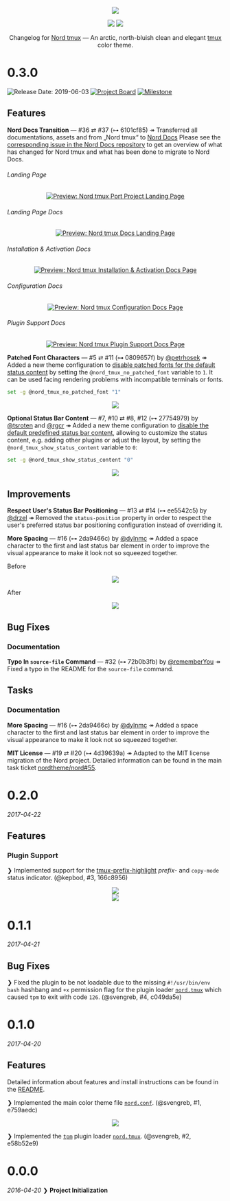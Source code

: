 <p align="center"><a href="https://www.nordtheme.com/ports/tmux" target="_blank"><img src="https://raw.githubusercontent.com/arcticicestudio/nord-docs/main/assets/images/ports/tmux/repository-hero.svg?sanitize=true"/></a></p>

<p align="center"><a href="https://github.com/nordtheme/tmux/releases/latest"><img src="https://img.shields.io/github/release/nordtheme/tmux.svg?style=flat-square&label=Release&logo=github&logoColor=eceff4&colorA=4c566a&colorB=88c0d0"/></a> <a href="https://www.nordtheme.com/docs/ports/tmux"><img src="https://img.shields.io/github/release/nordtheme/tmux.svg?style=flat-square&label=Docs&colorA=4c566a&colorB=88c0d0&logo=data%3Aimage%2Fsvg%2Bxml%3Bbase64%2CPHN2ZyB4bWxucz0iaHR0cDovL3d3dy53My5vcmcvMjAwMC9zdmciIHdpZHRoPSIxNiIgaGVpZ2h0PSIxNiI%2BCiAgICA8cGF0aCBmaWxsPSIjZDhkZWU5IiBkPSJNMTMuNzQ2IDIuODEzYS42Ny42NyAwIDAgMC0uNTU5LS4xMzNMOCAzLjg0OGwtNS4xODgtMS4xOGEuNjY5LjY2OSAwIDAgMC0uNTcuMTMzLjY3Ny42NzcgMCAwIDAtLjI0Mi41MzF2OC4xMzNjLS4wMDguMzIuMjEuNTk4LjUyLjY2OGw1LjMzMiAxLjE5OWguMjk2bDUuMzMyLTEuMmEuNjY4LjY2OCAwIDAgMCAuNTItLjY2N1YzLjMzMmEuNjU5LjY1OSAwIDAgMC0uMjU0LS41MnpNMy4zMzIgNC4xNjhsNCAuODk4djYuNzY2bC00LS44OTh6bTkuMzM2IDYuNzY2bC00IC44OThWNS4wNjZsNC0uODk4em0wIDAiLz4KPC9zdmc%2BCg%3D%3D"/></a></p>

<p align="center">Changelog for <a href="https://www.nordtheme.com/ports/tmux">Nord tmux</a> — An arctic, north-bluish clean and elegant <a href="https://tmux.github.io" target="_blank">tmux</a> color theme.</p>

<!--lint disable no-duplicate-headings-->

# 0.3.0

![Release Date: 2019-06-03](https://img.shields.io/badge/Release_Date-2019--06--03-88C0D0.svg?style=flat-square) [![Project Board](https://img.shields.io/badge/Project_Board-0.03.0-88C0D0.svg?style=flat-square)](https://github.com/orgs/nordtheme/projects/1/views/10) [![Milestone](https://img.shields.io/badge/Milestone-0.03.0-88C0D0.svg?style=flat-square)](https://github.com/nordtheme/tmux/milestone/4)

## Features

**Nord Docs Transition** — #36 ⇄ #37 (⊶ 6101cf85)
↠ Transferred all documentations, assets and from „Nord tmux“ to [Nord Docs][nord]
Please see the [corresponding issue in the Nord Docs repository][nord-docs#153] to get an overview of what has changed for Nord tmux and what has been done to migrate to Nord Docs.

###### Landing Page

<p align="center"><a href="https://www.nordtheme.com/ports/tmux" target="_blank"><img src="https://user-images.githubusercontent.com/7836623/58762743-23bed700-8553-11e9-8094-dc82e8eea6bd.png" alt="Preview: Nord tmux Port Project Landing Page"/></a></p>

###### Landing Page Docs

<p align="center"><a href="https://www.nordtheme.com/docs/ports/tmux" target="_blank"><img src="https://user-images.githubusercontent.com/7836623/58762745-29b4b800-8553-11e9-9b2c-076577593a9c.png" alt="Preview: Nord tmux Docs Landing Page"/></a></p>

###### Installation & Activation Docs

<p align="center"><a href="https://www.nordtheme.com/docs/ports/tmux/installation" target="_blank"><img src="https://user-images.githubusercontent.com/7836623/58762754-3f29e200-8553-11e9-88ae-336f7a1ed999.png" alt="Preview: Nord tmux Installation & Activation Docs Page"/></a></p>

###### Configuration Docs

<p align="center"><a href="https://www.nordtheme.com/docs/ports/tmux/configuration" target="_blank"><img src="https://user-images.githubusercontent.com/7836623/58762760-451fc300-8553-11e9-861c-1a0925d20d66.png" alt="Preview: Nord tmux Configuration Docs Page"/></a></p>

###### Plugin Support Docs

<p align="center"><a href="https://www.nordtheme.com/docs/ports/tmux/customization" target="_blank"><img src="https://user-images.githubusercontent.com/7836623/58762761-4ea92b00-8553-11e9-929a-14dfd6690b36.png" alt="Preview: Nord tmux Plugin Support Docs Page"/></a></p>

**Patched Font Characters** — #5 ⇄ #11 (⊶ 0809657f) by [@petrhosek][gh-user-petrhosek]
↠ Added a new theme configuration to [disable patched fonts for the default status content][nord-docs-config-font-no-patched] by setting the `@nord_tmux_no_patched_font` variable to `1`.
It can be used facing rendering problems with incompatible terminals or fonts.

```sh
set -g @nord_tmux_no_patched_font "1"
```

<p align="center"><a href="https://www.nordtheme.com/docs/ports/tmux/configuration#patched-font-characters" target="_blank"><img src="https://raw.githubusercontent.com/arcticicestudio/nord-docs/main/src/assets/images/ports/tmux/config-no-patched-font.png"/></a></p>

**Optional Status Bar Content** — #7, #10 ⇄ #8, #12 (⊶ 27754979) by [@tsroten][gh-user-tsroten] and [@rgcr][gh-user-rgcr]
↠ Added a new theme configuration to [disable the default predefined status bar content][nord-docs-config-default-content], allowing to customize the status content, e.g. adding other plugins or adjust the layout, by setting the `@nord_tmux_show_status_content` variable to `0`:

```sh
set -g @nord_tmux_show_status_content "0"
```

<p align="center"><a href="https://www.nordtheme.com/docs/ports/tmux/configuration#default-status-bar-content" target="_blank"><img src="https://raw.githubusercontent.com/arcticicestudio/nord-docs/main/src/assets/images/ports/tmux/config-no-status-bar-content.png"/></a></p>

## Improvements

**Respect User's Status Bar Positioning** — #13 ⇄ #14 (⊶ ee5542c5) by [@drzel][gh-user-drzel]
↠ Removed the `status-position` property in order to respect the user's preferred status bar positioning configuration instead of overriding it.

**More Spacing** — #16 (⊶ 2da9466c) by [@dylnmc][gh-user-dylnmc]
↠ Added a space character to the first and last status bar element in order to improve the visual appearance to make it look not so squeezed together.

<p align="center"><p>Before</p>

<p align="center"><img src="https://user-images.githubusercontent.com/7635158/32998484-6a5ccc88-cd69-11e7-87bd-7b947c977fd1.png"/></p>

<p align="center"><p>After</p>

<p align="center"><img src="https://user-images.githubusercontent.com/7635158/32998486-6e7240a0-cd69-11e7-8ef1-b3b2d69fea2c.png"/></p>

## Bug Fixes

### Documentation

**Typo In `source-file` Command** — #32 (⊶ 72b0b3fb) by [@rememberYou][gh-user-rememberyou]
↠ Fixed a typo in the README for the `source-file` command.

## Tasks

### Documentation

**More Spacing** — #16 (⊶ 2da9466c) by [@dylnmc][gh-user-dylnmc]
↠ Added a space character to the first and last status bar element in order to improve the visual appearance to make it look not so squeezed together.

**MIT License** — #19 ⇄ #20 (⊶ 4d39639a)
↠ Adapted to the MIT license migration of the Nord project. Detailed information can be found in the main task ticket [nordtheme/nord#55][].

# 0.2.0

_2017-04-22_

## Features

### Plugin Support

❯ Implemented support for the [tmux-prefix-highlight](https://github.com/tmux-plugins/tmux-prefix-highlight) _prefix_- and `copy-mode` status indicator. (@kepbod, #3, 166c8956)

<p align="center"><img src="https://raw.githubusercontent.com/nordtheme/tmux/develop/src/assets/scrot-plugin-support-tmux-prefix-highlight.png"/><br><img src="https://raw.githubusercontent.com/nordtheme/tmux/develop/src/assets/scrot-plugin-support-tmux-prefix-highlight-copy-mode.png"/></p>

# 0.1.1

_2017-04-21_

## Bug Fixes

❯ Fixed the plugin to be not loadable due to the missing `#!/usr/bin/env bash` hashbang and `+x` permission flag for the plugin loader [`nord.tmux`](https://github.com/nordtheme/tmux/blob/develop/nord.tmux) which caused `tpm` to exit with code `126`. (@svengreb, #4, c049da5e)

# 0.1.0

_2017-04-20_

## Features

Detailed information about features and install instructions can be found in the [README](https://github.com/nordtheme/tmux/blob/develop/readme.md#installation).

❯ Implemented the main color theme file [`nord.conf`](https://github.com/nordtheme/tmux/blob/develop/src/nord.conf). (@svengreb, #1, e759aedc)

<p align="center"><img src="https://raw.githubusercontent.com/nordtheme/tmux/develop/src/assets/scrot-top.png"/></p>

❯ Implemented the [`tpm`](https://github.com/tmux-plugins/tpm) plugin loader [`nord.tmux`](https://github.com/nordtheme/tmux/blob/develop/nord.tmux). (@svengreb, #2, e58b52e9)

# 0.0.0

_2016-04-20_
❯ **Project Initialization**

[nordtheme/nord#55]: https://github.com/nordtheme/nord/issues/55
[gh-user-drzel]: https://github.com/drzel
[gh-user-dylnmc]: https://github.com/dylnmc
[gh-user-petrhosek]: https://github.com/petrhosek
[gh-user-rememberyou]: https://github.com/rememberYou
[gh-user-rgcr]: https://github.com/rgcr
[gh-user-tsroten]: https://github.com/tsroten
[nord-docs-config-default-content]: https://www.nordtheme.com/docs/ports/tmux/configuration#default-status-bar-content
[nord-docs-config-font-no-patched]: https://www.nordtheme.com/docs/ports/tmux/configuration#patched-font-characters
[nord-docs#153]: https://github.com/arcticicestudio/nord-docs/pull/153
[nord]: https://www.nordtheme.com
